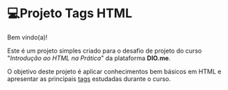 # 💻Projeto Tags HTML

Bem vindo(a)!

 Este é um projeto simples criado para o desafio de projeto do curso "*Introdução ao HTML na Prática*" da plataforma **DIO.me**. 

 O objetivo deste projeto é aplicar conhecimentos bem básicos em HTML e apresentar as principais <u>tags</u> estudadas durante o curso.





